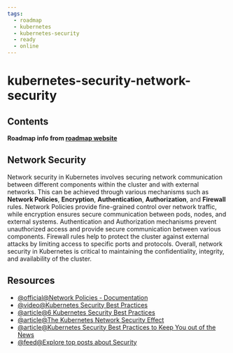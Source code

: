 ```yaml
---
tags:
  - roadmap
  - kubernetes
  - kubernetes-security
  - ready
  - online
---
```

# kubernetes-security-network-security

## Contents

__Roadmap info from [roadmap website](https://roadmap.sh/kubernetes/kubernetes-security/network-security)__

## Network Security

Network security in Kubernetes involves securing network communication between different components within the cluster and with external networks. This can be achieved through various mechanisms such as __Network Policies__, __Encryption__, __Authentication__, __Authorization__, and __Firewall__ rules. Network Policies provide fine-grained control over network traffic, while encryption ensures secure communication between pods, nodes, and external systems. Authentication and Authorization mechanisms prevent unauthorized access and provide secure communication between various components. Firewall rules help to protect the cluster against external attacks by limiting access to specific ports and protocols. Overall, network security in Kubernetes is critical to maintaining the confidentiality, integrity, and availability of the cluster.

## Resources

* [@official@Network Policies - Documentation](https://kubernetes.io/docs/concepts/services-networking/network-policies/)
* [@video@Kubernetes Security Best Practices](https://www.youtube.com/watch?v=oBf5lrmquYI)
* [@article@6 Kubernetes Security Best Practices](https://thenewstack.io/6-kubernetes-security-best-practices/)
* [@article@The Kubernetes Network Security Effect](https://thenewstack.io/the-kubernetes-network-security-effect/)
* [@article@Kubernetes Security Best Practices to Keep You out of the News](https://thenewstack.io/kubernetes-security-best-practices-to-keep-you-out-of-the-news/)
* [@feed@Explore top posts about Security](https://app.daily.dev/tags/security?ref=roadmapsh)
